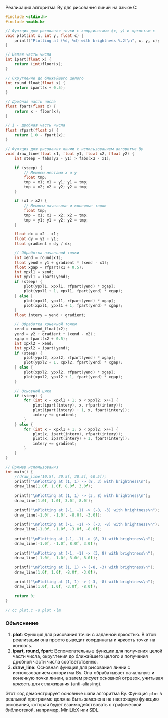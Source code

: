 Pеализация алгоритма Ву для рисования линий на языке C:

```c
#include <stdio.h>
#include <math.h>

// Функция для рисования точки с координатами (x, y) и яркостью c
void plot(int x, int y, float c) {
    printf("Plotting at (%d, %d) with brightness %.2f\n", x, y, c);
}

// Целая часть числа
int ipart(float x) {
    return (int)floor(x);
}

// Округление до ближайшего целого
int round_float(float x) {
    return ipart(x + 0.5);
}

// Дробная часть числа
float fpart(float x) {
    return x - floor(x);
}

// 1 - дробная часть числа
float rfpart(float x) {
    return 1.0 - fpart(x);
}

// Функция для рисования линии с использованием алгоритма Ву
void draw_line(float x1, float y1, float x2, float y2) {
    int steep = fabs(y2 - y1) > fabs(x2 - x1);

    if (steep) {
        // Меняем местами x и y
        float tmp;
        tmp = x1; x1 = y1; y1 = tmp;
        tmp = x2; x2 = y2; y2 = tmp;
    }

    if (x1 > x2) {
        // Меняем начальные и конечные точки
        float tmp;
        tmp = x1; x1 = x2; x2 = tmp;
        tmp = y1; y1 = y2; y2 = tmp;
    }

    float dx = x2 - x1;
    float dy = y2 - y1;
    float gradient = dy / dx;

    // Обработка начальной точки
    int xend = round(x1);
    float yend = y1 + gradient * (xend - x1);
    float xgap = rfpart(x1 + 0.5);
    int xpxl1 = xend;
    int ypxl1 = ipart(yend);
    if (steep) {
        plot(ypxl1, xpxl1, rfpart(yend) * xgap);
        plot(ypxl1 + 1, xpxl1, fpart(yend) * xgap);
    } else {
        plot(xpxl1, ypxl1, rfpart(yend) * xgap);
        plot(xpxl1, ypxl1 + 1, fpart(yend) * xgap);
    }
    float intery = yend + gradient;

    // Обработка конечной точки
    xend = round_float(x2);
    yend = y2 + gradient * (xend - x2);
    xgap = fpart(x2 + 0.5);
    int xpxl2 = xend;
    int ypxl2 = ipart(yend);
    if (steep) {
        plot(ypxl2, xpxl2, rfpart(yend) * xgap);
        plot(ypxl2 + 1, xpxl2, fpart(yend) * xgap);
    } else {
        plot(xpxl2, ypxl2, rfpart(yend) * xgap);
        plot(xpxl2, ypxl2 + 1, fpart(yend) * xgap);
    }

    // Основной цикл
    if (steep) {
        for (int x = xpxl1 + 1; x < xpxl2; x++) {
            plot(ipart(intery), x, rfpart(intery));
            plot(ipart(intery) + 1, x, fpart(intery));
            intery += gradient;
        }
    } else {
        for (int x = xpxl1 + 1; x < xpxl2; x++) {
            plot(x, ipart(intery), rfpart(intery));
            plot(x, ipart(intery) + 1, fpart(intery));
            intery += gradient;
        }
    }
}

// Пример использования
int main() {
    //draw_line(10.5f, 20.5f, 30.5f, 40.5f);
    printf("\nPlotting at (1, 1) -> (8, 3) with brightness\n");
    draw_line(1.0f, 1.0f, 8.0f, 3.0f);
    
    printf("\nPlotting at (1, 1) -> (3, 8) with brightness\n");
    draw_line(1.0f, 1.0f, 3.0f, 8.0f);
    
    printf("\nPlotting at (-1, -1) -> (-8, -3) with brightness\n");
    draw_line(-1.0f, -1.0f, -8.0f, -3.0f);
    
    printf("\nPlotting at (-1, -1) -> (-3, -8) with brightness\n");
    draw_line(-1.0f, -1.0f, -3.0f, -8.0f);
    
    printf("\nPlotting at (-1, -1) -> (8, 3) with brightness\n");
    draw_line(-1.0f, -1.0f, 8.0f, 3.0f);
    
    printf("\nPlotting at (-1, -1) -> (3, 8) with brightness\n");
    draw_line(-1.0f, -1.0f, 3.0f, 8.0f);
    
    printf("\nPlotting at (1, 1) -> (-8, -3) with brightness\n");
    draw_line(1.0f, 1.0f, -8.0f, -3.0f);
    
    printf("\nPlotting at (1, 1) -> (-3, -8) with brightness\n");
    draw_line(1.0f, 1.0f, -3.0f, -8.0f);
    
    return 0;
}

// cc plot.c -o plot -lm

```

### Объяснение
1. **plot**: Функция для рисования точки с заданной яркостью. В этой реализации она просто выводит координаты и яркость точки на консоль.
2. **ipart, round, fpart**: Вспомогательные функции для получения целой части числа, округления до ближайшего целого и получения дробной части числа соответственно.
3. **draw_line**: Основная функция для рисования линии с использованием алгоритма Ву. Она обрабатывает начальную и конечную точки линии, а затем рисует основной отрезок, учитывая яркость для сглаживания (anti-aliasing).

Этот код демонстрирует основные шаги алгоритма Ву. Функция `plot` в реальной программе должна быть заменена на настоящую функцию рисования, которая будет взаимодействовать с графической библиотекой, например, MiniLibX или SDL.
